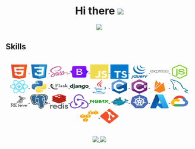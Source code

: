 <h1 align="center">
  Hi there
  <a href="https://github.com/YLeonardo"><img src="https://media.giphy.com/media/hvRJCLFzcasrR4ia7z/giphy.gif" width="28">
</h1>

<p align="center">
  <a href="https://github.com/YLeonardo"><img src="https://readme-typing-svg.herokuapp.com?font=Fira+Code&pause=1000&color=0969DA&width=435&lines=%F0%9F%8E%93+Computer+Systems+Engineering;Full-Stack+Developer;Frontend+Specialist&center=true&width=700&height=50&size=30"></a>
</p>


<h2>Skills</h2>
<br>
<div style="display: inline_block" align="center">
<a href="https://developer.mozilla.org/es/docs/Glossary/HTML5"><img align="center" alt="HTML5" height="40" width="50" src="https://github.com/YLeonardo/YLeonardo/blob/main/icons/html5/html5-original.svg">
<a href="https://developer.mozilla.org/es/docs/Web/CSS"><img align="center" alt="CSS" height="40" width="50" src="https://github.com/YLeonardo/YLeonardo/blob/main/icons/css3/css3-original.svg">
<a href="https://sass-lang.com/"><img align="center" alt="Sass" height="40" width="50" src="https://github.com/YLeonardo/YLeonardo/blob/main/icons/sass/sass-original.svg">
<a href="https://getbootstrap.com/"><img align="center" alt="Bootstrap" height="40" width="50" src="https://github.com/YLeonardo/YLeonardo/blob/main/icons/bootstrap/bootstrap-original.svg">
<a href="https://developer.mozilla.org/es/docs/Web/JavaScript"><img align="center" alt="Javascript" height="40" width="50" src="https://github.com/YLeonardo/YLeonardo/blob/main/icons/javascript/javascript-plain.svg">
<a href="https://www.typescriptlang.org/"><img align="center" alt="Typescript" height="40" width="50" src="https://github.com/YLeonardo/YLeonardo/blob/main/icons/typescript/typescript-plain.svg">
<a href="https://jquery.com/"><img align="center" alt="JQuery" height="40" width="50" src="https://github.com/YLeonardo/YLeonardo/blob/main/icons/jquery/jquery-plain-wordmark.svg">
<a href="https://expressjs.com/"><img align="center" alt="Express" height="40" width="50" src="https://github.com/YLeonardo/YLeonardo/blob/main/icons/express/express-original-wordmark.svg">
<a href="https://nodejs.org/en/"><img align="center" alt="NodeJS" height="40" width="50" src="https://github.com/YLeonardo/YLeonardo/blob/main/icons/nodejs/nodejs-original.svg">
<a href="https://reactjs.org/"><img align="center" alt="ReactJS" height="40" width="50" src="https://github.com/YLeonardo/YLeonardo/blob/main/icons/react/react-original.svg">
<a href="https://www.python.org/"><img align="center" alt="Python" height="40" width="50" src="https://github.com/YLeonardo/YLeonardo/blob/main/icons/python/python-original.svg">
<a href="https://flask.palletsprojects.com/en/2.2.x/"><img align="center" alt="Flask" height="40" width="50" src="https://github.com/YLeonardo/YLeonardo/blob/main/icons/flask/flask-original-wordmark.svg">
<a href="https://www.djangoproject.com/"><img align="center" alt="Django" height="40" width="50" src="https://github.com/YLeonardo/YLeonardo/blob/main/icons/django/django-plain-wordmark.svg">
<a href="https://www.java.com/es/"><img align="center" alt="Java" height="40" width="50" src="https://github.com/YLeonardo/YLeonardo/blob/main/icons/java/java-original.svg">
<a href="https://learn.microsoft.com/es-es/cpp/c-language/organization-of-the-c-language-reference?view=msvc-170"><img align="center" alt="Lenguaje C" height="40" width="50" src="https://github.com/YLeonardo/YLeonardo/blob/main/icons/c/c-original.svg">
<a href="https://learn.microsoft.com/es-es/dotnet/csharp/tour-of-csharp/"><img align="center" alt="Lenguaje C#" height="40" width="50" src="https://github.com/YLeonardo/YLeonardo/blob/main/icons/csharp/csharp-original.svg">
<a href="https://firebase.google.com/?hl=es"><img align="center" alt="Firebase" height="40" width="50" src="https://github.com/YLeonardo/YLeonardo/blob/main/icons/firebase/firebase-plain.svg">
<a href="https://www.mysql.com/"><img align="center" alt="Mysql" height="40" width="50" src="https://github.com/YLeonardo/YLeonardo/blob/main/icons/mysql/mysql-plain.svg">
<a href="https://www.microsoft.com/es-mx/sql-server/sql-server-downloads"><img align="center" alt="Microsoftsqlserver" height="40" width="50" src="https://github.com/YLeonardo/YLeonardo/blob/main/icons/microsoftsqlserver/microsoftsqlserver-plain-wordmark.svg">
<a href="https://www.postgresql.org/"><img align="center" alt="Postgresql" height="40" width="50" src="https://github.com/YLeonardo/YLeonardo/blob/main/icons/postgresql/postgresql-original.svg">
<a href="https://redis.io/"><img align="center" alt="Redis" height="40" width="50" src="https://github.com/YLeonardo/YLeonardo/blob/main/icons/redis/redis-original-wordmark.svg">
<a href="https://es.redux.js.org/"><img align="center" alt="Redux" height="40" width="50" src="https://github.com/YLeonardo/YLeonardo/blob/main/icons/redux/redux-original.svg">
<a href="https://www.nginx.com/"><img align="center" alt="Nginx" height="40" width="50" src="https://github.com/YLeonardo/YLeonardo/blob/main/icons/nginx/nginx-original.svg">
<a href="https://www.docker.com/"><img align="center" alt="Docker" height="40" width="50" src="https://github.com/YLeonardo/YLeonardo/blob/main/icons/docker/docker-original.svg">
<a href="https://cloud.google.com/learn/what-is-kubernetes?hl=es-419#:~:text=en%20Google%20Cloud.-,Definici%C3%B3n%20de%20Kubernetes,en%20contenedores%20en%20cualquier%20lugar."><img align="center" alt="kubernetes" height="40" width="50" src="https://github.com/YLeonardo/YLeonardo/blob/main/icons/kubernetes/kubernetes-plain.svg">
<a href="https://azure.microsoft.com/es-mx"><img align="center" alt="Azure" height="40" width="50" src="https://github.com/YLeonardo/YLeonardo/blob/main/icons/azure/azure-original.svg">
<a href="https://cloud.google.com/?hl=es"><img align="center" alt="GCP" height="40" width="50" src="https://github.com/YLeonardo/YLeonardo/blob/main/icons/googlecloud/googlecloud-original.svg">
<a href="https://aws.amazon.com/es/?nc2=h_lg"><img align="center" alt="AWS" height="40" width="50" src="https://github.com/YLeonardo/YLeonardo/blob/main/icons/amazonwebservices/amazonwebservices-original.svg">
<a href="https://git-scm.com/"><img align="center" alt="Git" height="40" width="50" src="https://github.com/YLeonardo/YLeonardo/blob/main/icons/git/git-original.svg">
</div>
<br><br>
<div align="center">
  <a href="https://github.com/YLeonardo">
  <img height="180em" src="https://github-readme-stats.vercel.app/api?username=YLeonardo&show_icons=true&theme=ADD_THEME_HERE&include_all_commits=true&count_private=true"/>
  <img height="180em" src="https://github-readme-stats.vercel.app/api/top-langs/?username=YLeonardo&layout=compact&langs_count=7&theme=ADD_THEME_HERE"/></a>
</div>
<!-- <br><br>
<p align="center">
  <img src="https://github.com/YLeonardo/YLeonardo/blob/main/gifs/under-construction.gif" alt="underconstruction"/>
</p> -->
  
